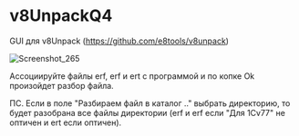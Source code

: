 # v8UnpackQ4
GUI для v8Unpack (https://github.com/e8tools/v8unpack)

![Screenshot_265](https://user-images.githubusercontent.com/1037036/129490190-92fd6c3e-a6d7-4dd3-ab85-ce587dd3fc8f.png)

Ассоциируйте файлы erf, erf и ert с программой и по копке Ok произойдет разбор файла.

ПС. Если в поле "Разбираем файл в каталог .." выбрать директорию, то будет разобрана все файлы директории (erf и erf  если "Для 1Сv77" не оптичен и ert если оптичен). 
